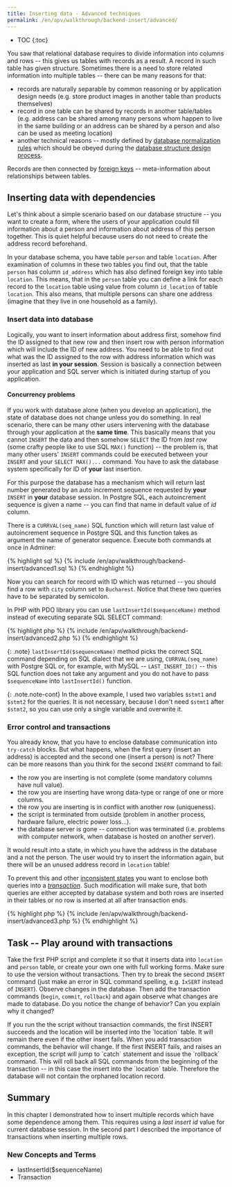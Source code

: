 ```yaml
---
title: Inserting data - Advanced techniques
permalink: /en/apv/walkthrough/backend-insert/advanced/
---
```


* TOC
{:toc}

You saw that relational database requires to divide information into columns and rows -- this gives us
tables with records as a result. A record in such table has given structure. Sometimes there is a need to store
related information into multiple tables -- there can be many reasons for that:

- records are naturally separable by common reasoning or by application design needs
  (e.g. store product images in another table than products themselves)
- record in one table can be shared by records in another table/tables (e.g. address can be shared
  among many persons whom happen to live in the same building or an address can be shared by a person
  and also can be used as meeting location)
- another technical reasons -- mostly defined by
  [database normalization rules](/en/apv/articles/database-design/#database-normalization) which
  should be obeyed during the [database structure design process](/en/apv/articles/database-design/).
  
Records are then connected by [foreign keys](/en/apv/articles/relational-database/#foreign-key) -- meta-information
about relationships between tables.

## Inserting data with dependencies

Let's think about a simple scenario based on our database structure -- you want to create a form, where the users
of your application could fill information about a person and information about address of this person together.
This is quiet helpful because users do not need to create the address record beforehand.

In your database schema, you have table `person` and table `location`. After examination of columns in these two
tables you find out, that the table `person` has column `id_address` which has also defined foreign key into table `location`.
This means, that in the `person` table you can define a link for each record to the `location` table using value from
column `id_location` of table `location`. This also means, that multiple persons can share one address (imagine that
they live in one household as a family).

### Insert data into database

Logically, you want to insert information about address first, somehow find the ID assigned to that new row and then
insert row with person information which will include the ID of new address. You need to be able to find out what was
the ID assigned to the row with address information which was inserted as last **in your session**. Session is
basically a connection between your application and SQL server which is initiated during startup of you application.

#### Concurrency problems

If you work with database alone (when you develop an application), the state of database does not change unless
you do something. In real scenario, there can be many other users intervening with the database through your application
at the **same time**. This basically means that you cannot `INSERT` the data and then somehow `SELECT` the ID from *last row*
(some crafty people like to use SQL `MAX()` function) -- the problem is, that many other users' `INSERT` commands
could be executed between your `INSERT` and your `SELECT MAX()...` command. You have to ask the database system specifically
for ID of **your** last insertion.

For this purpose the database has a mechanism which will return last number generated by an auto increment
sequence requested by **your** `INSERT` in **your** database session. In Postgre SQL, each autoincrement sequence
is given a name -- you can find that name in default value of *id* column.

There is a `CURRVAL(seq_name)` SQL function which will return last value of autoincrement sequence in Postgre SQL and
this function takes as argument the name of generator sequence. Execute both commands at once in Adminer:

{% highlight sql %}
{% include /en/apv/walkthrough/backend-insert/advanced1.sql %}
{% endhighlight %}

Now you can search for record with ID which was returned -- you should find a row with `city` column set to `Bucharest`.
Notice that these two queries have to be separated by semicolon.

In PHP with PDO library you can use `lastInsertId($sequenceName)` method instead of executing separate SQL SELECT
command:

{% highlight php %}
{% include /en/apv/walkthrough/backend-insert/advanced2.php %}
{% endhighlight %}

{: .note}
`lastInsertId($sequenceName)` method picks the correct SQL command depending on SQL dialect that we are using,
`CURRVAL(seq_name)` with Postgre SQL or, for example, with MySQL -- `LAST_INSERT_ID()` -- this SQL function does not
take any argument and you do not have to pass `$sequenceName` into `lastInsertId()` function.

{: .note.note-cont}
In the above example, I used two variables `$stmt1` and `$stmt2` for the queries. It is not necessary, because 
I don't need `$stmt1` after `$stmt2`, so you can use only a single variable and overwrite it.  

### Error control and transactions

You already know, that you have to enclose database communication into `try-catch` blocks. But what happens, when the
first query (insert an address) is accepted and the second one (insert a person) is not? There can be more reasons than
you think for the second `INSERT` command to fail:

- the row you are inserting is not complete (some mandatory columns have null value).
- the row you are inserting have wrong data-type or range of one or more columns.
- the row you are inserting is in conflict with another row (uniqueness).
- the script is terminated from outside (problem in another process, hardware failure, electric power loss...).
- the database server is gone -- connection was terminated (i.e. problems with computer network, when database is hosted on another server).

It would result into a state, in which you have the address in the database and a not the person. The user would try to
insert the information again, but there will be an unused address record in `location` table!

To prevent this and other [inconsistent states](/en/apv/articles/database-systems/#data-integrity) you 
want to enclose both queries into a [*transaction*](/en/apv/articles/database-systems#transaction).
Such modification will make sure, that both queries are either accepted by database system and both 
rows are inserted in their tables or no row is inserted at all after transaction ends.

{% highlight php %}
{% include /en/apv/walkthrough/backend-insert/advanced3.php %}
{% endhighlight %}

## Task -- Play around with transactions
Take the first PHP script and complete it so that it inserts data into `location` and `person` table, or create your
own one with full working forms. Make sure to use the version without transactions. Then try to break 
the second `INSERT` command (just make an error in SQL command spelling, e.g. `IxSERT` instead of 
`INSERT`). Observe changes in the database. Then add the transaction commands (`begin`, `commit`, `rollback`) 
and again observe what changes are made to database. Do you notice the change of behavior? 
Can you explain why it changed? 

<div class="solution">
    <p markdown="1">
        If you run the the script without transaction commands, the first INSERT succeeds and the location
        will be inserted into the `location` table. It will remain there even if the other insert fails.
        When you add transaction commands, the behavior will change. If the first INSERT fails, and 
        raises an exception, the script will jump to `catch` statement and issue the `rollback` command. 
        This will roll back all SQL commands from the beginning of the transaction -- in this case the
        insert into the `location` table. Therefore the database will not contain the orphaned location record.
    </p>
</div>

## Summary
In this chapter I demonstrated how to insert multiple records which have some dependence among them. This requires
using a *last insert id* value for current database session. In the second part 
I described the importance of transactions when inserting multiple rows.

### New Concepts and Terms
- lastInsertId($sequenceName)
- Transaction
